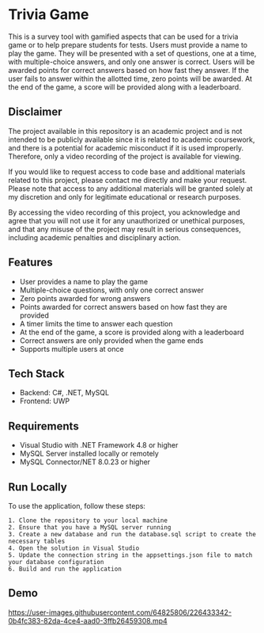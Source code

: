 
# Trivia Game

This is a survey tool with gamified aspects that can be used for a trivia game or to help prepare students for tests. Users must provide a name to play the game. They will be presented with a set of questions, one at a time, with multiple-choice answers, and only one answer is correct. Users will be awarded points for correct answers based on how fast they answer. If the user fails to answer within the allotted time, zero points will be awarded. At the end of the game, a score will be provided along with a leaderboard.

##  Disclaimer

The project available in this repository is an academic project and is not intended to be publicly available since it is related to academic coursework, and there is a potential for academic misconduct if it is used improperly. Therefore, only a video recording of the project is available for viewing.

If you would like to request access to code base and additional materials related to this project, please contact me directly and make your request. Please note that access to any additional materials will be granted solely at my discretion and only for legitimate educational or research purposes.

By accessing the video recording of this project, you acknowledge and agree that you will not use it for any unauthorized or unethical purposes, and that any misuse of the project may result in serious consequences, including academic penalties and disciplinary action.
## Features

- User provides a name to play the game
- Multiple-choice questions, with only one correct answer
- Zero points awarded for wrong answers
- Points awarded for correct answers based on how fast they are provided
- A timer limits the time to answer each question
- At the end of the game, a score is provided along with a leaderboard
- Correct answers are only provided when the game ends
- Supports multiple users at once
## Tech Stack

- Backend: C#, .NET, MySQL
- Frontend: UWP


## Requirements

- Visual Studio with .NET Framework 4.8 or higher
- MySQL Server installed locally or remotely
- MySQL Connector/NET 8.0.23 or higher
## Run Locally

To use the application, follow these steps:

	1. Clone the repository to your local machine
	2. Ensure that you have a MySQL server running
	3. Create a new database and run the database.sql script to create the necessary tables
	4. Open the solution in Visual Studio
	5. Update the connection string in the appsettings.json file to match your database configuration
	6. Build and run the application


## Demo


https://user-images.githubusercontent.com/64825806/226433342-0b4fc383-82da-4ce4-aad0-3ffb26459308.mp4


